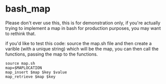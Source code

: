 # bash_map
Please don't ever use this, this is for demonstration only, if you're actually trying to implement a map in bash for production purposes, you may want to rethink that.

if you'd like to test this code: source the map.sh file and then create a varible (with a unique string) which will be the map, you can then call the functions, passing the map to the functions.

```
source map.sh
map=$MAPLOCATION
map_insert $map $key $value
map_retrieve $map $key 
```
